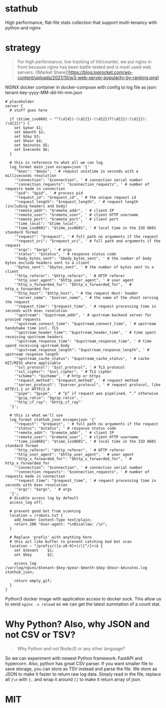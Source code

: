 # stathub
High performance, flat-file stats collection that support multi-tenancy with python and nginx

# strategy
> For high performance, live tracking of hit/counter, we put nginx in front because nginx has been battle tested and is most used web servers.
![Market Share][https://blog.logrocket.com/wp-content/uploads/2021/10/w3-web-server-popularity-by-ranking.png]

NGINX docker container in docker-compose with config to log file as json: tenant-key-yyyy-MM-dd-hh-mm.json

```nginx
# placeholder
server {
  # stuff goes here

  if ($time_iso8601 ~ "^(\d{4})-(\d{2})-(\d{2})T(\d{2}):(\d{2}):(\d{2})") {
    set $year $1;
    set $month $2;
    set $day $3;
    set $hour $4;
    set $minutes $5;
    set $seconds $6;
  }

  # this is reference to what all we can log 
  log_format main_json escape=json '{'
    '"msec": "$msec", ' # request unixtime in seconds with a milliseconds resolution
    '"connection": "$connection", ' # connection serial number
    '"connection_requests": "$connection_requests", ' # number of requests made in connection
    '"pid": "$pid", ' # process pid
    '"request_id": "$request_id", ' # the unique request id
    '"request_length": "$request_length", ' # request length (including headers and body)
    '"remote_addr": "$remote_addr", ' # client IP
    '"remote_user": "$remote_user", ' # client HTTP username
    '"remote_port": "$remote_port", ' # client port
    '"time_local": "$time_local", '
    '"time_iso8601": "$time_iso8601", ' # local time in the ISO 8601 standard format
    '"request": "$request", ' # full path no arguments if the request
    '"request_uri": "$request_uri", ' # full path and arguments if the request
    '"args": "$args", ' # args
    '"status": "$status", ' # response status code
    '"body_bytes_sent": "$body_bytes_sent", ' # the number of body bytes exclude headers sent to a client
    '"bytes_sent": "$bytes_sent", ' # the number of bytes sent to a client
    '"http_referer": "$http_referer", ' # HTTP referer
    '"http_user_agent": "$http_user_agent", ' # user agent
    '"http_x_forwarded_for": "$http_x_forwarded_for", ' # http_x_forwarded_for
    '"http_host": "$http_host", ' # the request Host: header
    '"server_name": "$server_name", ' # the name of the vhost serving the request
    '"request_time": "$request_time", ' # request processing time in seconds with msec resolution
    '"upstream": "$upstream_addr", ' # upstream backend server for proxied requests
    '"upstream_connect_time": "$upstream_connect_time", ' # upstream handshake time incl. TLS
    '"upstream_header_time": "$upstream_header_time", ' # time spent receiving upstream headers
    '"upstream_response_time": "$upstream_response_time", ' # time spend receiving upstream body
    '"upstream_response_length": "$upstream_response_length", ' # upstream response length
    '"upstream_cache_status": "$upstream_cache_status", ' # cache HIT/MISS where applicable
    '"ssl_protocol": "$ssl_protocol", ' # TLS protocol
    '"ssl_cipher": "$ssl_cipher", ' # TLS cipher
    '"scheme": "$scheme", ' # http or https
    '"request_method": "$request_method", ' # request method
    '"server_protocol": "$server_protocol", ' # request protocol, like HTTP/1.1 or HTTP/2.0
    '"pipe": "$pipe", ' # “p” if request was pipelined, “.” otherwise
    '"gzip_ratio": "$gzip_ratio", '
    '"http_cf_ray": "$http_cf_ray"'
  '}';

  # this is what we'll use
  log_format stathub_json escape=json '{'
    '"request": "$request", ' # full path no arguments if the request
    '"status": "$status", ' # response status code
    '"remote_addr": "$remote_addr", ' # client IP
    '"remote_user": "$remote_user", ' # client HTTP username
    '"time_iso8601": "$time_iso8601", ' # local time in the ISO 8601 standard format
    '"http_referer": "$http_referer", ' # HTTP referer
    '"http_user_agent": "$http_user_agent", ' # user agent
    '"http_x_forwarded_for": "$http_x_forwarded_for", ' # http_x_forwarded_for
    '"connection": "$connection", ' # connection serial number
    '"connection_requests": "$connection_requests", ' # number of requests made in connection
    '"request_time": "$request_time", ' # request processing time in seconds with msec resolution
    '"args": "$args", ' # args
  '}';
  # disable access log by default
  access_log off;

  # prevent good bot from scanning
  location = /robots.txt {
    add_header Content-Type text/plain;
    return 200 "User-agent: *\nDisallow: /\n";
  }

  # Replace 'prefix' with anything here
  # this act like buffer to prevent catching bad bot scan 
  location ~ ^/prefix/([a-z0-9]+)/([^/]+)$ {
    set $tenant    $1;
    set $key       $2;

    access_log /var/log/nginx/$tenant-$key-$year-$month-$day-$hour-$minutes.log stathub_json;

    return empty_gif;
  }
}
```

Python3 docker image with application access to docker sock.  This allow us to send `nginx -s reload` so we can get the latest summation of a count stat.

# Why Python?  Also, why JSON and not CSV or TSV?
> Why Python and not NodeJS or any other language?

So we can experiment with newest Python framework: FastAPI and hypercorn.  Also, python has great CSV parser.  If you want smaller file to save storage, you can store as TSV instead and parse the file.  We store as JSON to make it faster to return raw log data. Simply read in the file, replace all `}\n` with `},` and wrap it around `[]` to make it return array of json.

# MIT
